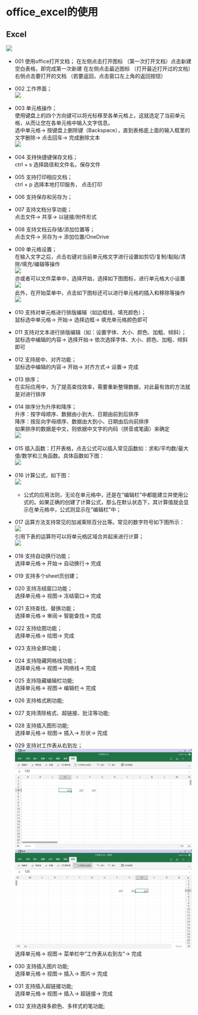 # office_excel的使用
## Excel   
![](../pic/soft/tmp_4997-Screenshot_2017-03-07-18-40-16401459281.png)   

  - 001 使用office打开文档；
   在左侧点击打开图标 （第一次打开文档）点击新建空白表格，即完成第一次新建
   在左侧点击最近图标 （打开最近打开过的文档）右侧点击要打开的文档 （若要返回，点击窗口左上角的返回按钮）

  - 002 工作界面；   
  ![](../pic/soft/%E5%B7%A5%E4%BD%9C%E7%95%8C%E9%9D%A21212.png)   
  
  - 003 单元格操作；   
    使用键盘上的四个方向键可以将光标移至各单元格上，这就选定了当前单元格，从而让您在各单元格中输入文字信息。   
    选中单元格-> 按键盘上删除键（Backspace），直到表格底上面的输入框里的文字删除-> 点击回车-> 完成删除文本   
  ![](../pic/soft/%E8%BE%93%E5%85%A5.png)   

  - 004 支持快捷键保存文档；  
    ctrl + s 选择路径和文件名，保存文件
    
  - 005 支持打印相应文档；   
    ctrl + p 选择本地打印服务， 点击打印

  - 006 支持保存和另存为；
  - 007 支持文档分享功能；   
    点击文件-> 共享-> 以链接/附件形式

  - 008 支持文档云存储/添加位置等；   
    点击文件-> 另存为-> 添加位置/OneDrive

  - 009 单元格设置；   
    在输入文字之后，点击右键对当前单元格文字进行设置如剪切/复制/黏贴/清除/填充/编辑等操作   
    ![](../pic/soft/%E5%8D%95%E5%85%83%E6%A0%BC%E8%AE%BE%E7%BD%AE1.png)   
    亦或者可以文件菜单中，选择开始，选择如下图图标，进行单元格大小设置   
    ![](../pic/soft/%E5%8D%95%E5%85%83%E6%A0%BC%E8%AE%BE%E7%BD%AE2.png)   
    此外，在开始菜单中，点击如下图标还可以进行单元格的插入和移除等操作   
    ![](../pic/soft/%E5%8D%95%E5%85%83%E6%A0%BC%E8%AE%BE%E7%BD%AE3.png)   

  - 010 支持对单元格进行排版编辑（如边框线，填充颜色）；   
    鼠标选中单元格-> 开始-> 选择边框-> 填充单元格颜色即可

  - 011 支持对文本进行排版编辑（如：设置字体、大小、颜色、加粗、倾斜）；   
    鼠标选中编辑的内容-> 选择开始-> 依次选择字体、大小、颜色、加粗、倾斜即可

  - 012 支持居中、对齐功能；   
    鼠标选中编辑的内容-> 开始-> 对齐方式-> 设置-> 完成

  - 013 排序；   
    在实际应用中，为了提高查找效率，需要重新整理数据，对此最有效的方法就是对进行排序

  - 014 排序分为升序和降序；   
    升序：按字母顺序、数据由小到大、日期由前到后排序   
    降序：按反向字母顺序、数据由大到小、日期由后向前排序   
    如果排序的数据是中文，则依据中文字的内码（拼音或笔画）来确定   
    ![](../pic/soft/%E5%8D%87%E5%BA%8F%E5%92%8C%E9%99%8D%E5%BA%8F.png)   
  - 015 插入函数：打开表格，点击公式可以插入常见函数如：求和/平均数/最大值/数学和三角函数。具体函数如下图：   
    ![](../pic/soft/%E6%8F%92%E5%85%A5%E5%87%BD%E6%95%B0.png)   
  
  - 016 计算公式，如下图：   
    ![](../pic/soft/%E5%85%AC%E5%BC%8F.png)   
    - 公式的应用法则，无论在单元格中，还是在“编辑栏”中都能建立并使用公式的。如果正确的创建了计算公式，那么在默认状态下，其计算值就会显示在单元格中，公式则显示在“编辑栏”中；
  - 017 运算方法支持常见的加减乘除百分比等。常见的数字符号如下图所示：   
    ![](../pic/soft/%E8%BF%90%E7%AE%97%E7%AC%A6%E5%8F%B7.png)   
    引用下表的运算符可以将单元格区域合并起来进行计算；   
    ![](../pic/soft/%E8%BF%90%E7%AE%97%E7%AC%A6%E5%8F%B72.png)   
  
  - 018 支持自动换行功能；   
    选择单元格-> 开始-> 自动换行-> 完成

  - 019 支持多个sheet页创建； 

  - 020 支持冻结窗口功能；  
    选择单元格-> 视图-> 冻结窗口-> 完成
 
  - 021 支持查找、替换功能；   
    选择单元格-> 审阅-> 智能查找-> 完成

  - 022 支持绘图功能；   
    选择单元格-> 绘图-> 完成

  - 023 支持全屏功能；  
  - 024 支持隐藏网格线功能；     
    选择单元格-> 视图-> 网络线-> 完成

  - 025 支持隐藏编辑栏功能;   
    选择单元格-> 视图-> 编辑栏-> 完成

  - 026 支持格式刷功能;

  - 027 支持清除格式、超链接、批注等功能;

  - 028 支持插入图形功能;   
    选择单元格-> 视图-> 插入-> 形状-> 完成

  - 029 支持对工作表从右到左；
    ![](../pic/soft/tmp_12617-MS%E8%A1%A8%E6%A0%BC1191860409.png)
    ![](../pic/soft/tmp_12617-MS%E8%A1%A8%E6%A0%BC2930654261.png)
    选择单元格-> 视图-> 菜单栏中“工作表从右到左“-> 完成

  - 030 支持插入图片功能;   
    选择单元格-> 视图-> 插入-> 图片-> 完成

  - 031 支持插入超链接功能;   
    选择单元格-> 视图-> 插入-> 超链接-> 完成
 
  - 032 支持选择多颜色、多样式的笔功能;   
  
